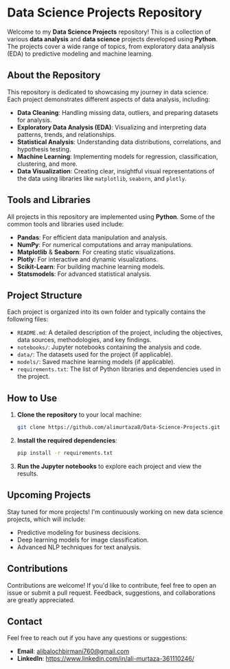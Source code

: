 # Data Science Projects Repository

Welcome to my **Data Science Projects** repository! This is a collection of various **data analysis** and **data science** projects developed using **Python**. The projects cover a wide range of topics, from exploratory data analysis (EDA) to predictive modeling and machine learning.

## About the Repository

This repository is dedicated to showcasing my journey in data science. Each project demonstrates different aspects of data analysis, including:

- **Data Cleaning**: Handling missing data, outliers, and preparing datasets for analysis.
- **Exploratory Data Analysis (EDA)**: Visualizing and interpreting data patterns, trends, and relationships.
- **Statistical Analysis**: Understanding data distributions, correlations, and hypothesis testing.
- **Machine Learning**: Implementing models for regression, classification, clustering, and more.
- **Data Visualization**: Creating clear, insightful visual representations of the data using libraries like `matplotlib`, `seaborn`, and `plotly`.

## Tools and Libraries

All projects in this repository are implemented using **Python**. Some of the common tools and libraries used include:

- **Pandas**: For efficient data manipulation and analysis.
- **NumPy**: For numerical computations and array manipulations.
- **Matplotlib** & **Seaborn**: For creating static visualizations.
- **Plotly**: For interactive and dynamic visualizations.
- **Scikit-Learn**: For building machine learning models.
- **Statsmodels**: For advanced statistical analysis.

## Project Structure

Each project is organized into its own folder and typically contains the following files:

- `README.md`: A detailed description of the project, including the objectives, data sources, methodologies, and key findings.
- `notebooks/`: Jupyter notebooks containing the analysis and code.
- `data/`: The datasets used for the project (if applicable).
- `models/`: Saved machine learning models (if applicable).
- `requirements.txt`: The list of Python libraries and dependencies used in the project.

## How to Use

1. **Clone the repository** to your local machine:
    ```bash
    git clone https://github.com/alimurtaza8/Data-Science-Projects.git
    ```

2. **Install the required dependencies**:
    ```bash
    pip install -r requirements.txt
    ```

3. **Run the Jupyter notebooks** to explore each project and view the results.

## Upcoming Projects

Stay tuned for more projects! I'm continuously working on new data science projects, which will include:

- Predictive modeling for business decisions.
- Deep learning models for image classification.
- Advanced NLP techniques for text analysis.

## Contributions

Contributions are welcome! If you'd like to contribute, feel free to open an issue or submit a pull request. Feedback, suggestions, and collaborations are greatly appreciated.

## Contact

Feel free to reach out if you have any questions or suggestions:

- **Email**: alibalochbirmani760@gmail.com
- **LinkedIn**: https://www.linkedin.com/in/ali-murtaza-361110246/

